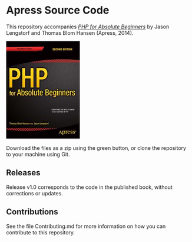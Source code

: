 # Apress Source Code

This repository accompanies [*PHP for Absolute Beginners*](http://www.apress.com/9781430268154) by Jason Lengstorf and Thomas Blom Hansen (Apress, 2014).

![Cover image](9781430268154.jpg)

Download the files as a zip using the green button, or clone the repository to your machine using Git.

## Releases

Release v1.0 corresponds to the code in the published book, without corrections or updates.

## Contributions

See the file Contributing.md for more information on how you can contribute to this repository.
